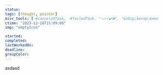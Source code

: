 ```yaml
---
status: 
tags: [thought, pointer]
misc_tools: [-#canceledTask, -#failedTask, "⭐🔥✓✔️❌", "&nbsp;&ensp;&emsp;"]
ctime: "2023-12-18T15:09:08"
img: "emptyIcon"

started: 
completed: 
lastWorkedOn: 
deadline: 
groupColor: 
---
```

asdasd